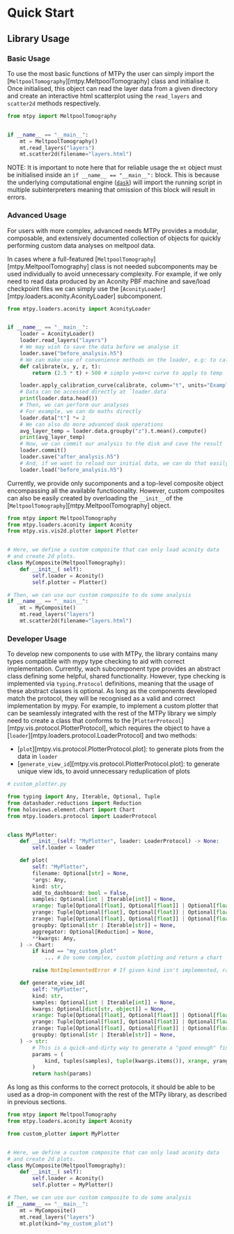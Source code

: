 # Quick Start

## Library Usage

### Basic Usage

To use the most basic functions of MTPy the user can simply import the [`MeltpoolTomography`][mtpy.MeltpoolTomography]
class and initialise it. Once initialised, this object can read the layer data from a given
directory and create an interactive html scatterplot using the `read_layers` and `scatter2d`
methods respectively.

```python
from mtpy import MeltpoolTomography


if __name__ == "__main__":
    mt = MeltpoolTomography()
    mt.read_layers("layers")
    mt.scatter2d(filename="layers.html")
```

NOTE: It is important to note here that for reliable usage the `mt` object must be initialised inside
an `if __name__ == "__main__":` block. This is because the underlying computational engine
([`dask`](https://www.dask.org)) will import the running script in multiple subinterpreters
meaning that omission of this block will result in errors.

### Advanced Usage

For users with more complex, advanced needs MTPy provides a modular, composable, and extensively
documented collection of objects for quickly performing custom data analyses on meltpool data.

In cases where a full-featured [`MeltpoolTomography`][mtpy.MeltpoolTomography] class is not needed subcomponents may be used
individually to avoid unnecessary complexity. For example, if we only need to read data produced
by an Aconity PBF machine and save/load checkpoint files we can simply use the [`AconityLoader`][mtpy.loaders.aconity.AconityLoader]
subcomponent.

```python
from mtpy.loaders.aconity import AconityLoader


if __name__ == "__main__":
    loader = AconityLoader()
    loader.read_layers("layers")
    # We may wish to save the data before we analyse it
    loader.save("before_analysis.h5")
    # We can make use of convenience methods on the loader, e.g: to calibrate the temperature
    def calibrate(x, y, z, t):
        return (2.5 * t) + 500 # simple y=mx+c curve to apply to temp

    loader.apply_calibration_curve(calibrate, column="t", units="ExampleUnit")
    # Data can be accessed directly at `loader.data`
    print(loader.data.head())
    # Then, we can perform our analyses
    # For example, we can do maths directly
    loader.data["t"] *= 2
    # We can also do more advanced dask operations
    avg_layer_temp = loader.data.groupby("z").t.mean().compute()
    print(avg_layer_temp)
    # Now, we can commit our analysis to the disk and cave the result
    loader.commit()
    loader.save("after_analysis.h5")
    # And, if we want to reload our initial data, we can do that easily too
    loader.load("before_analysis.h5")
```

Currently, we provide only sucomponents and a top-level composite object encompassing all the
available functioonality. However, custom composites can also be easily created by overloading
the `__init__` of the [`MeltpoolTomography`][mtpy.MeltpoolTomography] object.

```python
from mtpy import MeltpoolTomography
from mtpy.loaders.aconity import Aconity
from mtpy.vis.vis2d.plotter import Plotter


# Here, we define a custom composite that can only load aconity data
# and create 2d plots.
class MyComposite(MeltpoolTomography):
    def __init__( self):
        self.loader = Aconity()
        self.plotter = Plotter()

# Then, we can use our custom composite to do some analysis
if __name__ == "__main__":
    mt = MyComposite()
    mt.read_layers("layers")
    mt.scatter2d(filename="layers.html")
```

### Developer Usage

To develop new components to use with MTPy, the library contains many types compatible with
mypy type checking to aid with correct implementation. Currently, wach subcomponent type provides
an abstract class defining some helpful, shared functionality. However, type checking is
implemented via `typing.Protocol` definitions, meaning that the usage of these abstract classes is
optional. As long as the components developed match the protocol, they will be recognised as a valid
and correct implementation by mypy. For example, to implement a custom plotter that can be seamlessly
integrated with the rest of the MTPy library we simply need to create a class that conforms to the
[`PlotterProtocol`][mtpy.vis.protocol.PlotterProtocol], which requires the object to have a [`loader`][mtpy.loaders.protocol.LoaderProtocol] and two methods:
- [`plot`][mtpy.vis.protocol.PlotterProtocol.plot]: to generate plots from the data in `loader`
- [`generate_view_id`][mtpy.vis.protocol.PlotterProtocol.plot]: to generate unique view ids, to avoid unnecessary reduplication of plots
```python
# custom_plotter.py

from typing import Any, Iterable, Optional, Tuple
from datashader.reductions import Reduction
from holoviews.element.chart import Chart
from mtpy.loaders.protocol import LoaderProtocol


class MyPlotter:
    def __init__(self: "MyPlotter", loader: LoaderProtocol) -> None:
        self.loader = loader

    def plot(
        self: "MyPlotter",
        filename: Optional[str] = None,
        *args: Any,
        kind: str,
        add_to_dashboard: bool = False,
        samples: Optional[int | Iterable[int]] = None,
        xrange: Tuple[Optional[float], Optional[float]] | Optional[float] = None,
        yrange: Tuple[Optional[float], Optional[float]] | Optional[float] = None,
        zrange: Tuple[Optional[float], Optional[float]] | Optional[float] = None,
        groupby: Optional[str | Iterable[str]] = None,
        aggregator: Optional[Reduction] = None,
        **kwargs: Any,
    ) -> Chart:
        if kind == "my_custom_plot"
            ... # Do some complex, custom plotting and return a chart

        raise NotImplementedError # If given kind isn't implemented, raise an error

    def generate_view_id(
        self: "MyPlotter",
        kind: str,
        samples: Optional[int | Iterable[int]] = None,
        kwargs: Optional[dict[str, object]] = None,
        xrange: Tuple[Optional[float], Optional[float]] | Optional[float] = None,
        yrange: Tuple[Optional[float], Optional[float]] | Optional[float] = None,
        zrange: Tuple[Optional[float], Optional[float]] | Optional[float] = None,
        groupby: Optional[str | Iterable[str]] = None,
    ) -> str:
        # This is a quick-and-dirty way to generate a "good enough" fingerprint for plots
        params = (
            kind, tuples(samples), tuple(kwargs.items()), xrange, yrange, zrange, tuple(groupby)
        )
        return hash(params)
```

As long as this conforms to the correct protocols, it should be able to be used as a drop-in
component with the rest of the MTPy library, as described in previous sections.

```python
from mtpy import MeltpoolTomography
from mtpy.loaders.aconity import Aconity

from custom_plotter import MyPlotter


# Here, we define a custom composite that can only load aconity data
# and create 2d plots.
class MyComposite(MeltpoolTomography):
    def __init__( self):
        self.loader = Aconity()
        self.plotter = MyPlotter()

# Then, we can use our custom composite to do some analysis
if __name__ == "__main__":
    mt = MyComposite()
    mt.read_layers("layers")
    mt.plot(kind="my_custom_plot")
```
